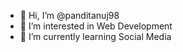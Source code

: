- 👋 Hi, I’m @panditanuj98
- 👀 I’m interested in Web Development
- 🌱 I’m currently learning Social Media

<!---
panditanuj98/panditanuj98 is a ✨ special ✨ repository because its `README.md` (this file) appears on your GitHub profile.
You can click the Preview link to take a look at your changes.
--->
